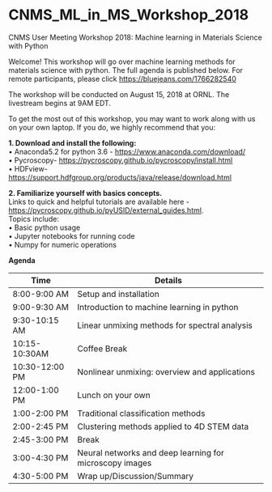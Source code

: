 # CNMS_ML_in_MS_Workshop_2018

CNMS User Meeting Workshop 2018: Machine learning in Materials Science with Python


Welcome! This workshop will go over machine learning methods for materials science with python. The full agenda is published below. For remote participants, please click https://bluejeans.com/1766282540  

The workshop will be conducted on August 15, 2018 at ORNL. The livestream begins at 9AM EDT. 

To get the most out of this workshop, you may want to work along with us on your own laptop. If you do, we highly recommend that you:

<b>1. Download and install the following:</b><br>
  • Anaconda5.2 for python 3.6 - https://www.anaconda.com/download/ <br>
  • Pycroscopy- https://pycroscopy.github.io/pycroscopy/install.html <br>
  • HDFview- https://support.hdfgroup.org/products/java/release/download.html <br>
  
<b>2. Familiarize yourself with basics concepts.</b><br>Links to quick and helpful tutorials are available here - https://pycroscopy.github.io/pyUSID/external_guides.html. <br>Topics include: <br>
  • Basic python usage<br>
  • Jupyter notebooks for running code<br>
  • Numpy for numeric operations<br>

<b>Agenda</b>

Time | Details
--- | --- | 
8:00-9:00 AM	| Setup and installation
9:00-9:30 AM	| Introduction to machine learning in python
9:30-10:15 AM	| Linear unmixing methods for spectral analysis
10:15-10:30AM	| Coffee Break
10:30-12:00 PM	| Nonlinear unmixing: overview and applications
12:00-1:00 PM	| Lunch on your own
1:00-2:00 PM	| Traditional classification methods
2:00-2:45 PM	| Clustering methods applied to 4D STEM data
2:45-3:00 PM	| Break
3:00-4:30 PM	| Neural networks and deep learning for microscopy images
4:30-5:00 PM	| Wrap up/Discussion/Summary
